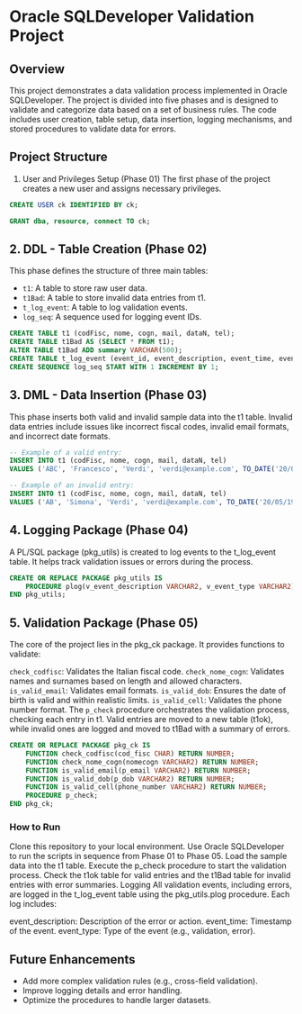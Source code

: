# Oracle SQLDeveloper Validation Project

## Overview
This project demonstrates a data validation process implemented in Oracle SQLDeveloper.
The project is divided into five phases and is designed to validate and categorize data based on a set of business rules. 
The code includes user creation, table setup, data insertion, logging mechanisms, and stored procedures to validate data for errors.

## Project Structure
1. User and Privileges Setup (Phase 01)
The first phase of the project creates a new user and assigns necessary privileges.
```sql
CREATE USER ck IDENTIFIED BY ck;

GRANT dba, resource, connect TO ck;
```

## 2. DDL - Table Creation (Phase 02)
This phase defines the structure of three main tables:

- `t1`: A table to store raw user data.
- `t1Bad`: A table to store invalid data entries from t1.
- `t_log_event`: A table to log validation events.
- `log_seq`: A sequence used for logging event IDs.
```sql
CREATE TABLE t1 (codFisc, nome, cogn, mail, dataN, tel);
CREATE TABLE t1Bad AS (SELECT * FROM t1);
ALTER TABLE t1Bad ADD summary VARCHAR(500);
CREATE TABLE t_log_event (event_id, event_description, event_time, event_type);
CREATE SEQUENCE log_seq START WITH 1 INCREMENT BY 1;
```

## 3. DML - Data Insertion (Phase 03)
This phase inserts both valid and invalid sample data into the t1 table. 
Invalid data entries include issues like incorrect fiscal codes, invalid email formats, and incorrect date formats.
```sql
-- Example of a valid entry:
INSERT INTO t1 (codFisc, nome, cogn, mail, dataN, tel) 
VALUES ('ABC', 'Francesco', 'Verdi', 'verdi@example.com', TO_DATE('20/05/1985', 'DD/MM/YYYY'), 1234567890);

-- Example of an invalid entry:
INSERT INTO t1 (codFisc, nome, cogn, mail, dataN, tel) 
VALUES ('AB', 'Simona', 'Verdi', 'verdi@example.com', TO_DATE('20/05/1985', 'DD/MM/YYYY'), 1234567890);
```

## 4. Logging Package (Phase 04)
A PL/SQL package (pkg_utils) is created to log events to the t_log_event table. It helps track validation issues or errors during the process.
```sql
CREATE OR REPLACE PACKAGE pkg_utils IS
    PROCEDURE plog(v_event_description VARCHAR2, v_event_type VARCHAR2);
END pkg_utils;
```

## 5. Validation Package (Phase 05)
The core of the project lies in the pkg_ck package. It provides functions to validate:

`check_codfisc`: Validates the Italian fiscal code.
`check_nome_cogn`: Validates names and surnames based on length and allowed characters.
`is_valid_email`: Validates email formats.
`is_valid_dob`: Ensures the date of birth is valid and within realistic limits.
`is_valid_cell`: Validates the phone number format.
The `p_check` procedure orchestrates the validation process, checking each entry in t1. 
Valid entries are moved to a new table (t1ok), while invalid ones are logged and moved to t1Bad with a summary of errors.
```sql
CREATE OR REPLACE PACKAGE pkg_ck IS
    FUNCTION check_codfisc(cod_fisc CHAR) RETURN NUMBER;
    FUNCTION check_nome_cogn(nomecogn VARCHAR2) RETURN NUMBER;
    FUNCTION is_valid_email(p_email VARCHAR2) RETURN NUMBER;
    FUNCTION is_valid_dob(p_dob VARCHAR2) RETURN NUMBER;
    FUNCTION is_valid_cell(phone_number VARCHAR2) RETURN NUMBER;
    PROCEDURE p_check;
END pkg_ck;
```

### How to Run
Clone this repository to your local environment.
Use Oracle SQLDeveloper to run the scripts in sequence from Phase 01 to Phase 05.
Load the sample data into the t1 table.
Execute the p_check procedure to start the validation process.
Check the t1ok table for valid entries and the t1Bad table for invalid entries with error summaries.
Logging
All validation events, including errors, are logged in the t_log_event table using the pkg_utils.plog procedure. Each log includes:

event_description: Description of the error or action.
event_time: Timestamp of the event.
event_type: Type of the event (e.g., validation, error).

## Future Enhancements
- Add more complex validation rules (e.g., cross-field validation).
- Improve logging details and error handling.
- Optimize the procedures to handle larger datasets.

